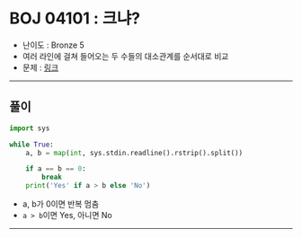 # BOJ 04101 : 크냐?
- 난이도 : Bronze 5
- 여러 라인에 걸쳐 들어오는 두 수들의 대소관계를 순서대로 비교
- 문제 : [링크](https://www.acmicpc.net/problem/4101)

---  

## 풀이
```python
import sys

while True:
    a, b = map(int, sys.stdin.readline().rstrip().split())

    if a == b == 0:
        break
    print('Yes' if a > b else 'No')
```
- a, b가 0이면 반복 멈춤
- `a > b`이면 Yes, 아니면 No

---

